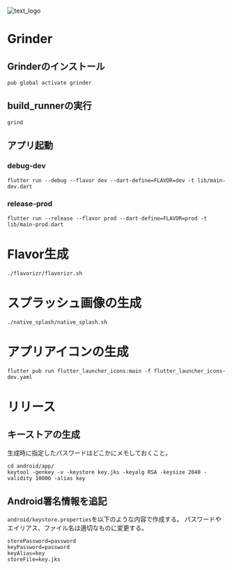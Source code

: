 ![text_logo](https://user-images.githubusercontent.com/35668159/130312182-c8c7ebc3-f06b-47d4-8424-37e17e1dcba2.png)

# Grinder
## Grinderのインストール
```shell
pub global activate grinder
```

## build_runnerの実行
```shell
grind
```

## アプリ起動
### debug-dev
```shell
flutter run --debug --flavor dev --dart-define=FLAVOR=dev -t lib/main-dev.dart
```

### release-prod
```shell
flutter run --release --flavor prod --dart-define=FLAVOR=prod -t lib/main-prod.dart
```

# Flavor生成
```shell
./flavorizr/flavorizr.sh
```

# スプラッシュ画像の生成
```shell
./native_splash/native_splash.sh
```

# アプリアイコンの生成
```shell
flutter pub run flutter_launcher_icons:main -f flutter_launcher_icons-dev.yaml
```

# リリース
## キーストアの生成
生成時に指定したパスワードはどこかにメモしておくこと。
```shell
cd android/app/
keytool -genkey -v -keystore key.jks -keyalg RSA -keysize 2048 -validity 10000 -alias key
```

## Android署名情報を追記
`android/keystore.properties`を以下のような内容で作成する。
パスワードやエイリアス、ファイル名は適切なものに変更する。
```shell
storePassword=password
keyPassword=password
keyAlias=key
storeFile=key.jks
```